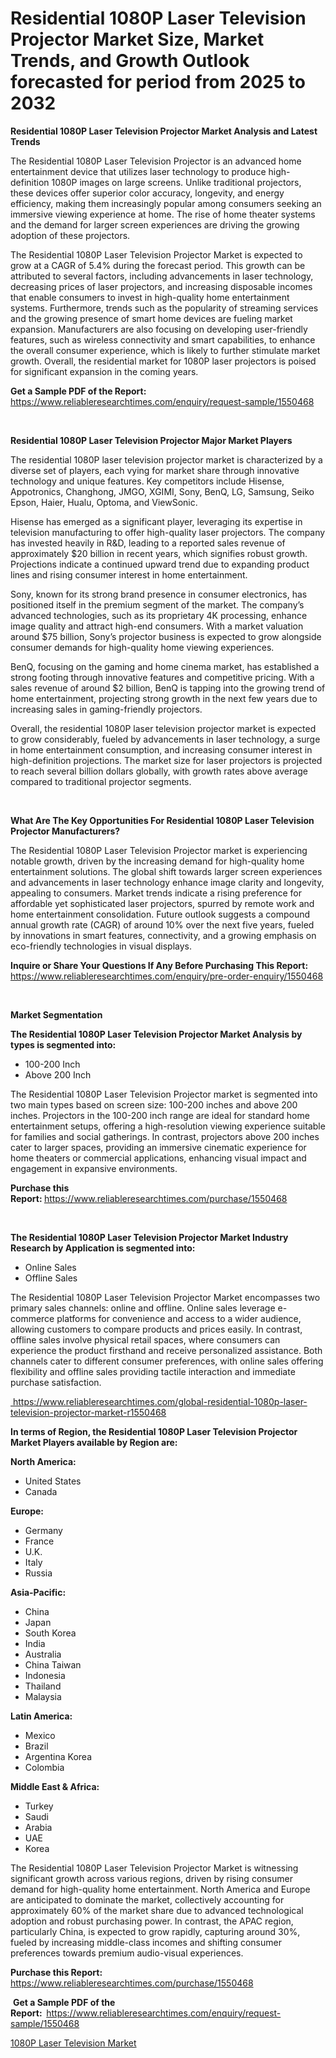 <p><h1>Residential 1080P Laser Television Projector Market Size, Market Trends, and Growth Outlook forecasted for period from 2025 to 2032</h1></p><p><strong>Residential 1080P Laser Television Projector Market Analysis and Latest Trends</strong></p>
<p><p>The Residential 1080P Laser Television Projector is an advanced home entertainment device that utilizes laser technology to produce high-definition 1080P images on large screens. Unlike traditional projectors, these devices offer superior color accuracy, longevity, and energy efficiency, making them increasingly popular among consumers seeking an immersive viewing experience at home. The rise of home theater systems and the demand for larger screen experiences are driving the growing adoption of these projectors.</p><p>The Residential 1080P Laser Television Projector Market is expected to grow at a CAGR of 5.4% during the forecast period. This growth can be attributed to several factors, including advancements in laser technology, decreasing prices of laser projectors, and increasing disposable incomes that enable consumers to invest in high-quality home entertainment systems. Furthermore, trends such as the popularity of streaming services and the growing presence of smart home devices are fueling market expansion. Manufacturers are also focusing on developing user-friendly features, such as wireless connectivity and smart capabilities, to enhance the overall consumer experience, which is likely to further stimulate market growth. Overall, the residential market for 1080P laser projectors is poised for significant expansion in the coming years.</p></p>
<p><strong>Get a Sample PDF of the Report:&nbsp;</strong> <a href="https://www.reliableresearchtimes.com/enquiry/request-sample/1550468?utm_campaign=2198&utm_medium=2&utm_source=Github&utm_content=ia&utm_term=09022025&utm_id=residential-1080p-laser-television-projector">https://www.reliableresearchtimes.com/enquiry/request-sample/1550468</a></p>
<p>&nbsp;</p>
<p><strong>Residential 1080P Laser Television Projector Major Market Players</strong></p>
<p><p>The residential 1080P laser television projector market is characterized by a diverse set of players, each vying for market share through innovative technology and unique features. Key competitors include Hisense, Appotronics, Changhong, JMGO, XGIMI, Sony, BenQ, LG, Samsung, Seiko Epson, Haier, Hualu, Optoma, and ViewSonic.</p><p>Hisense has emerged as a significant player, leveraging its expertise in television manufacturing to offer high-quality laser projectors. The company has invested heavily in R&D, leading to a reported sales revenue of approximately $20 billion in recent years, which signifies robust growth. Projections indicate a continued upward trend due to expanding product lines and rising consumer interest in home entertainment.</p><p>Sony, known for its strong brand presence in consumer electronics, has positioned itself in the premium segment of the market. The company’s advanced technologies, such as its proprietary 4K processing, enhance image quality and attract high-end consumers. With a market valuation around $75 billion, Sony’s projector business is expected to grow alongside consumer demands for high-quality home viewing experiences.</p><p>BenQ, focusing on the gaming and home cinema market, has established a strong footing through innovative features and competitive pricing. With a sales revenue of around $2 billion, BenQ is tapping into the growing trend of home entertainment, projecting strong growth in the next few years due to increasing sales in gaming-friendly projectors.</p><p>Overall, the residential 1080P laser television projector market is expected to grow considerably, fueled by advancements in laser technology, a surge in home entertainment consumption, and increasing consumer interest in high-definition projections. The market size for laser projectors is projected to reach several billion dollars globally, with growth rates above average compared to traditional projector segments.</p></p>
<p>&nbsp;</p>
<p><strong>What Are The Key Opportunities For Residential 1080P Laser Television Projector Manufacturers?</strong></p>
<p><p>The Residential 1080P Laser Television Projector market is experiencing notable growth, driven by the increasing demand for high-quality home entertainment solutions. The global shift towards larger screen experiences and advancements in laser technology enhance image clarity and longevity, appealing to consumers. Market trends indicate a rising preference for affordable yet sophisticated laser projectors, spurred by remote work and home entertainment consolidation. Future outlook suggests a compound annual growth rate (CAGR) of around 10% over the next five years, fueled by innovations in smart features, connectivity, and a growing emphasis on eco-friendly technologies in visual displays.</p></p>
<p><strong>Inquire or Share Your Questions If Any Before Purchasing This Report:</strong> <a href="https://www.reliableresearchtimes.com/enquiry/pre-order-enquiry/1550468?utm_campaign=2198&utm_medium=2&utm_source=Github&utm_content=ia&utm_term=09022025&utm_id=residential-1080p-laser-television-projector">https://www.reliableresearchtimes.com/enquiry/pre-order-enquiry/1550468</a></p>
<p>&nbsp;</p>
<p><strong>Market Segmentation</strong></p>
<p><strong>The Residential 1080P Laser Television Projector Market Analysis by types is segmented into:</strong></p>
<p><ul><li>100-200 Inch</li><li>Above 200 Inch</li></ul></p>
<p><p>The Residential 1080P Laser Television Projector market is segmented into two main types based on screen size: 100-200 inches and above 200 inches. Projectors in the 100-200 inch range are ideal for standard home entertainment setups, offering a high-resolution viewing experience suitable for families and social gatherings. In contrast, projectors above 200 inches cater to larger spaces, providing an immersive cinematic experience for home theaters or commercial applications, enhancing visual impact and engagement in expansive environments.</p></p>
<p><strong>Purchase this Report:&nbsp;</strong><a href="https://www.reliableresearchtimes.com/purchase/1550468?utm_campaign=2198&utm_medium=2&utm_source=Github&utm_content=ia&utm_term=09022025&utm_id=residential-1080p-laser-television-projector">https://www.reliableresearchtimes.com/purchase/1550468</a></p>
<p>&nbsp;</p>
<p><strong>The Residential 1080P Laser Television Projector Market Industry Research by Application is segmented into:</strong></p>
<p><ul><li>Online Sales</li><li>Offline Sales</li></ul></p>
<p><p>The Residential 1080P Laser Television Projector Market encompasses two primary sales channels: online and offline. Online sales leverage e-commerce platforms for convenience and access to a wider audience, allowing customers to compare products and prices easily. In contrast, offline sales involve physical retail spaces, where consumers can experience the product firsthand and receive personalized assistance. Both channels cater to different consumer preferences, with online sales offering flexibility and offline sales providing tactile interaction and immediate purchase satisfaction.</p></p>
<p><a href="https://www.reliableresearchtimes.com/global-residential-1080p-laser-television-projector-market-r1550468?utm_campaign=2198&utm_medium=2&utm_source=Github&utm_content=ia&utm_term=09022025&utm_id=residential-1080p-laser-television-projector">&nbsp;https://www.reliableresearchtimes.com/global-residential-1080p-laser-television-projector-market-r1550468</a></p>
<p><strong>In terms of Region, the Residential 1080P Laser Television Projector Market Players available by Region are:</strong></p>
<p>
    <p> <strong> North America: </strong>
        <ul>
            <li>United States</li>
            <li>Canada</li>
        </ul>
        </p> 
    <p> <strong> Europe: </strong>
        <ul>
            <li>Germany</li>
            <li>France</li>
            <li>U.K.</li>
            <li>Italy</li>
            <li>Russia</li>
        </ul>
        </p> 
    <p> <strong> Asia-Pacific: </strong>
        <ul>
            <li>China</li>
            <li>Japan</li>
            <li>South Korea</li>
            <li>India</li>
            <li>Australia</li>
            <li>China Taiwan</li>
            <li>Indonesia</li>
            <li>Thailand</li>
            <li>Malaysia</li>
        </ul>
        </p> 
    <p> <strong> Latin America: </strong>
        <ul>
            <li>Mexico</li>
            <li>Brazil</li>
            <li>Argentina Korea</li>
            <li>Colombia</li>
        </ul>
        </p> 
    <p> <strong> Middle East & Africa: </strong>
        <ul>
            <li>Turkey</li>
            <li>Saudi</li>
            <li>Arabia</li>
            <li>UAE</li>
            <li>Korea</li>
        </ul>
    </p>
    </p>
<p><p>The Residential 1080P Laser Television Projector Market is witnessing significant growth across various regions, driven by rising consumer demand for high-quality home entertainment. North America and Europe are anticipated to dominate the market, collectively accounting for approximately 60% of the market share due to advanced technological adoption and robust purchasing power. In contrast, the APAC region, particularly China, is expected to grow rapidly, capturing around 30%, fueled by increasing middle-class incomes and shifting consumer preferences towards premium audio-visual experiences.</p></p>
<p><strong>Purchase this Report: </strong><a href="https://www.reliableresearchtimes.com/purchase/1550468?utm_campaign=2198&utm_medium=2&utm_source=Github&utm_content=ia&utm_term=09022025&utm_id=residential-1080p-laser-television-projector">https://www.reliableresearchtimes.com/purchase/1550468</a></p>
<p>&nbsp;<strong>Get a Sample PDF of the Report:&nbsp;&nbsp;</strong><a href="https://www.reliableresearchtimes.com/enquiry/request-sample/1550468?utm_campaign=2198&utm_medium=2&utm_source=Github&utm_content=ia&utm_term=09022025&utm_id=residential-1080p-laser-television-projector">https://www.reliableresearchtimes.com/enquiry/request-sample/1550468</a></p>
<p><strong></strong></p>
<p><p><a href="https://github.com/klindsey95/Market-Research-Report-List-1/blob/main/1080p-laser-television-market.md?utm_campaign=2198&utm_medium=2&utm_source=Github&utm_content=ia&utm_term=09022025&utm_id=residential-1080p-laser-television-projector">1080P Laser Television Market</a></p></p>